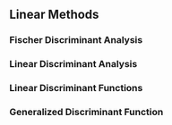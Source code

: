 ## Linear Methods

### Fischer Discriminant Analysis

### Linear Discriminant Analysis

### Linear Discriminant Functions

### Generalized Discriminant Function